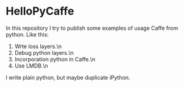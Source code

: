 # HelloPyCaffe
In this repository I try to publish some examples of usage Caffe from python. 
Like this:
1. Wrte loss layers.\n
2. Debug python layers.\n
3. Incorporation python in Caffe.\n
4. Use LMDB.\n

I write plain python, but maybe duplicate iPython.
